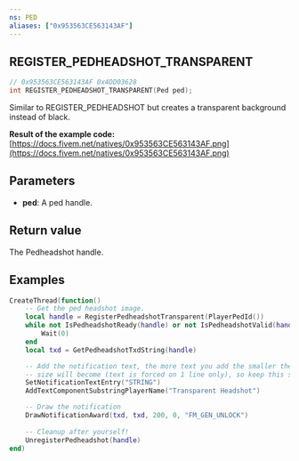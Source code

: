 ```yaml
---
ns: PED
aliases: ["0x953563CE563143AF"]
---
```

## REGISTER_PEDHEADSHOT_TRANSPARENT

```c
// 0x953563CE563143AF 0x4DD03628
int REGISTER_PEDHEADSHOT_TRANSPARENT(Ped ped);
```

Similar to REGISTER_PEDHEADSHOT but creates a transparent background instead of black.

**Result of the example code:**
[https://docs.fivem.net/natives/0x953563CE563143AF.png](https://docs.fivem.net/natives/0x953563CE563143AF.png)

## Parameters
* **ped**: A ped handle.

## Return value
The Pedheadshot handle.

## Examples
```lua
CreateThread(function()
    -- Get the ped headshot image.
    local handle = RegisterPedheadshotTransparent(PlayerPedId())
    while not IsPedheadshotReady(handle) or not IsPedheadshotValid(handle) do
        Wait(0)
    end
    local txd = GetPedheadshotTxdString(handle)

    -- Add the notification text, the more text you add the smaller the font
    -- size will become (text is forced on 1 line only), so keep this short!
    SetNotificationTextEntry("STRING")
    AddTextComponentSubstringPlayerName("Transparent Headshot")

    -- Draw the notification
    DrawNotificationAward(txd, txd, 200, 0, "FM_GEN_UNLOCK")
    
    -- Cleanup after yourself!
    UnregisterPedheadshot(handle)
end)
```
